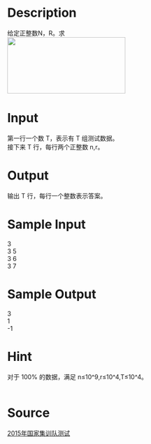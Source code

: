
# Description

<div class="content"><div>给定正整数N，R。求</div>
<div><img src="/source/bzoj/3817/img/aHR0cHM6Ly9seWRzeS5jb20vSnVkZ2VPbmxpbmUvdXBsb2FkLzIwMTQxMi9hYS5QTkc=.PNG" width="270" height="129" alt=""/></div>
<div></div>
<p></p></div>

# Input

<div class="content"><div>第一行一个数 T，表示有 T 组测试数据。</div>
<div>接下来 T 行，每行两个正整数 n,r。</div>
<div></div>
<p></p></div>

# Output

<div class="content"><div>输出 T 行，每行一个整数表示答案。</div>
<div></div>
<p></p></div>

# Sample Input

<div class="content"><span class="sampledata">3<br/>
3 5<br/>
3 6<br/>
3 7</span></div>

# Sample Output

<div class="content"><span class="sampledata">3<br/>
1<br/>
-1</span></div>

# Hint

<div class="content"><p></p><div>对于 100% 的数据，满足 n≤10^9,r≤10^4,T≤10^4。</div><br/>
<p></p><p></p></div>

# Source

<div class="content"><p><a href="problemset.php?search=2015年国家集训队测试">2015年国家集训队测试</a></p></div>

